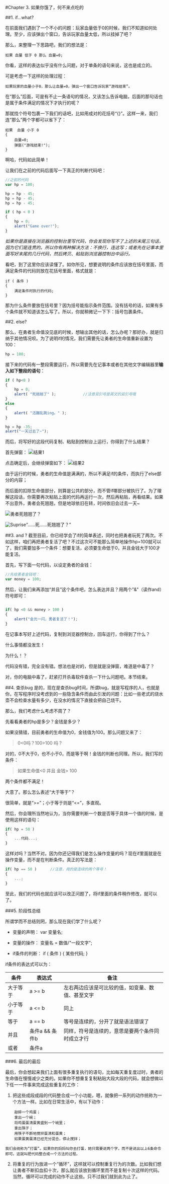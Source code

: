 #Chapter 3. 如果你饿了，何不来点吃的

##1. if...what?

在前面我们遇到了一个不小的问题：玩家血量低于0的时候，我们不知道如何处理。至少，应该弹出个窗口，告诉玩家血量太低，所以挂掉了吧？

那么，来整理一下思路吧，我们的想法是：

```
如果 血量 低于 0 那么 血量=0;
```

你看，这样的表达似乎没有什么问题，对于单条的语句来说，这也是成立的。

可是考虑一下这样的处理过程：

```
如果玩家的血量小于0，那么让血量=0，弹出一个窗口告诉玩家“游戏结束”。
```

在“那么”后面，可是有不止一条语句的情况，又该怎么告诉电脑，后面的那句话也是属于条件满足的情况下才执行的呢？

那就找个符号包裹一下我们的话吧，比如用成对的花括号“{}”。这样一来，我们连“那么”两个字都可以省下了：

```
如果  血量 小于 0 
{
	血量=0;
	弹窗("游戏结束!");
}
```

啊哈，代码如此简单！

让我们在之前的代码后面写一下真正的判断代码吧：

```js
//之前的代码
var hp = 100;

hp = hp - 45;
hp = hp - 45;
hp = hp - 45;

if ( hp < 0 )
{
	hp = 0;
	alert("Game over!");
}

```
*如果你是直接在浏览器的控制台里写代码，你会发现你写不了上述的末尾三句话，因为它们是连贯的。所以你有两种解决方法：不换行，连这写；或者先在记事本里面写好末尾的几行代码，然后拷贝、粘贴到浏览器控制台中运行。*


看吧，到了这里你应该读懂了。如你所见，想要说明的条件应该放在括号里面，而满足条件的代码则放在花括号里面，格式就是：

```
if ( 条件 )
{
	满足条件时执行的代码;
}
```

那为什么条件要放在括号里？因为括号能指示条件范围。没有括号的话，如果有多个条件就不知道该怎么写了。所以，你就稍微记一下下：括号包裹条件。

##2. else?

那么，在勇者生命值没见底的时候，想输出其他的话，怎么办呢？那好办，就是归纳于其他情况呗。为了说明if的情况，我们需要先让勇者的生命值重新设置为100：

```js
hp = 100;
```

接下来的代码有一整段需要运行，所以需要先在记事本或者在其他文字编辑器里**输入如下整段的语句**：

```js
if ( hp<0 )
{
	hp = 0;
	alert( "死翘翘了" );			//注意双引号是英文的双引号哦
}
else
{
	alert( "活蹦乱跳ing。" );
}

hp = hp -35;
alert("一天过去了~");

```
而后，将写好的这段代码复制、粘贴到控制台上运行，你得到了什么结果？

首先弹窗：
![结果1](srcImg/chapter3_if_else.png)

点击确定后，会继续弹窗如下：
![结果2](srcImg/chapter3_if_else_2.png)

由于运行的时候，勇者的生命值是满满的，所以不满足if的条件，而执行了else部分的内容；

而后面的扣除生命值部分，则算是公共的部分，而不管if哪部分被执行了。为了理解这段话，你需要再次粘贴上面的代码再运行一次，然后再粘贴，再看结果。如果不出意外，勇者会死翘翘，但是地球依旧在转，时间依旧会过去一天~

![勇者死翘翘了？](srcImg/chapter3_if_else_3.png)

![Suprise](srcImg/suprise.png)“……死……死翘翘了？”

##3. and ?
截至目前，你已经学会了if的简单表述，同时也把勇者玩死了两次。不如这样，咱们再把勇者复活了吧？不过这次可不能那么简单地操作hp=100就可以了，我们需要加多一个条件：想要复活，必须要生命低于0，并且金钱大于100才能复活。

首先，写下面一句代码，以设定勇者的金钱：

```js
//先给勇者金钱吧：
var money = 100;
```

然后，让我们来再添加“并且”这个条件吧，怎么表达并且？用两个"&"（读作and）符号即可：

```js

if( hp <0 && money > 100 )
{
	alert("金光一闪，勇者复活了！");
}

```

在记事本写好上述代码，复制到浏览器控制台，回车运行，你得到了什么？

什么事情都没发生！

为什么！？

代码没有错，完全没有错。想法也是对的，但是就是没弹窗，难道是中毒了？

对，你的电脑中毒了，赶紧打开杀毒软件查杀一下什么问题吧。本节结束。

##4. 查杀bug
是的，现在是查杀bug时间，所谓bug，就是写程序的人，也就是你，在写程序时没考虑到的一些隐含条件而由此引发的问题：比如一些老式的烧水壶不会检查水量有多少，在没水的情况下直接会把自己烧干。

那么，我们考虑什么考虑不周了？

先看看勇者的hp是多少？金钱是多少？

如果没猜错，目前勇者的生命值为0，金钱值为100。那么问题又来了：

> 0<0吗？100>100 吗？

对的，0不大于0，也不小于0，而是等于啊！金钱的判断也同理。所以，我们写的条件：

> 如果生命值<0 并且 金钱> 100

两个条件都不满足！

大意了。那么怎么表述“大于等于”？

很简单，就是“>=”；小于等于则是“<=”，多直观。

然后，你会理所当然地认为，当你需要判断一个数是否等于具体一个值的时候，是使用这样的语句：

```js
if( hp = 50 )
{
	...代码...;
}

```

这样对吗？当然不对。因为你还记得我们是怎么操作变量的吗？现在if里面就是在操作变量，而不是在判断条件。真正的写法是：

```js
if( hp == 50 )		//注意，用的是连续的两个等号！
{
	...;
}
```

至此，我们的代码也就应该可以改正问题了，将if里面的条件稍作修改，就可以了。

###5. 阶段性总结

所谓学而不总结则罔，那么现在我们学了什么呢？

 - 变量的声明： var 变量名;

 - 变量的操作： 变量名 = 数值/"一段文字";

 - if条件的判断： if ( 条件 ) { 某些代码; }

if条件的表达式可以为：

| 条件     | 表达式         | 备注                                             |
|----------|----------------|--------------------------------------------------|
| 大于等于 | a >= b         | 左右两边应该是可比较的值，如变量、数值、甚至文字 |
| 小于等于 | a <= b         | 同上                                             |
| 等于     | a == b         | 等号是连续的，分开了就是语法错误了               |
| 并且     | 条件a && 条件b | 同样，符号是连续的，意思是要两个条件同时成立才行 |
| 或者     | 条件a || 条件b | 意思是任一条件满足即可，如a成立而b不成立也可以   |

###6. 最后的最后

最后，你会想起来我们上面有很多重复执行的语句，比如每天重复度过时，勇者的生命值在慢慢减少之类的。如果你不想重复复制粘贴大段大段的代码，就会想做以下任一一件事来完成这些重复的工作：

1. 把这些成段成段的代码整合成一个小功能，嗯，就像把一系列的动作统称为一个方法一样。比如在日常生活中，有以下动作：
```
	敲碎一个鸡蛋；
	拿出一个碗；
	将鸡蛋蛋清蛋黄盛到一个碗里；
	拿出筷子；
	用筷子不断地搅拌蛋清和蛋黄；
	如果蛋黄蛋清已经充分混合，停止搅拌；
```
	我们会统称为“打蛋”。如果你的妈妈叫你去打蛋，她只需要说两个字，而不是说出以上6条命令即可。这就叫把代码整合成一个方法的过程。

2. 将重复的行为放进一个“循环”，这样就可以控制重复行为的次数。比如我们想让勇者不断扣血扣十次，那么就应该放到循环里而不是复制十次这样的代码。
当然，循环可以完成的动作不止这些。只不过我们就到此为止了。







